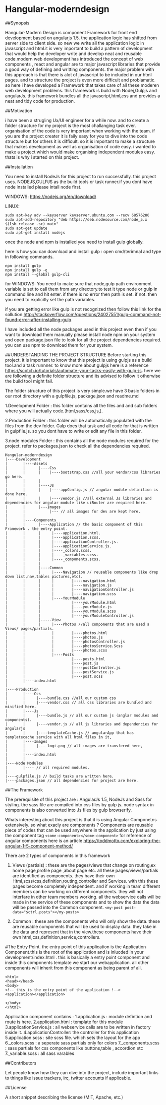 # Hangular-moderndesign

##Synopsis

Hangular-Modern Design is component Framework for front end development based on angularjs 1.5.
the application logic has shifted from server side to client side. so new we write all the application logic in javascript and html.it is very important to build a pattern of development that would help the developer write and develop neat and reusable code.modern web development has introduced the concept of web components , react and angular are to major javascript libraries that provide a good way of defining and writting components. the major problem with this approach is that there is alot of javascript to be included in our html pages. and to structure the project is even more difficult and problamatic. so here i have developed a Framework that takes care of all these moderen web development problems. this framework is build with Nodej,Gulpjs and angularJs. this framework bundles all the javascript,html,css and provides a neat and tidy code for production.

##Motivation

i have been a strugling Ux/UI engineer for a while now. and to create a folder structure for my project is the most challanging task ever. organisation of the code is very important when working with the team. if you are the project creater it is faily easy for you to dive into the code structure but for others it is difficult. so it is important to make a structure that makes development as well as organisation of code easy. i wanted to make a project which would make organising independent modules easy. thats is why i started on this project.

##Installation

You need to install NodeJs for this project to run successfully. 
this project uses. NODEJS,GULPJS as the build tools or task runner.if you dont have node installed please intall node first.

WINDOWS:
https://nodejs.org/en/download/

LINUX:
```
sudo apt-key adv --keyserver keyserver.ubuntu.com --recv 68576280
sudo apt-add-repository "deb https://deb.nodesource.com/node_5.x $(lsb_release -sc) main"
sudo apt-get update
sudo apt-get install nodejs
```

once the node and npm is installed you need to install gulp globally.

here is how you can download and install gulp : 
open cmd/terimnal and type in following commands.
```
npm install gulp
npm install gulp -g
npm install --global gulp-cli

```  
for WINDOWS:
You need to make sure that node,gulp path environment variable is set to call them from any directory.to test it type node or gulp in command line and hit enter. if there is no error then path is set. if not. then you need to explicitly set the path variables.

if you are getting error like gulp is not recognized then follow this link for the sollution http://stackoverflow.com/questions/24027551/gulp-command-not-found-error-after-installing-gulp


I have included all the node packages used in this project even then if you want to download them manually please install node npm on your system and open package.json file to look for all the project dependencies required. you can use npm to download them for your system.

##UNDERSTANDING THE PROJECT STRUCTURE
Before starting this project. it is important to know that this project is using gulpjs as a build tool.and a task runnner. to know more about gulpjs here is a reference  https://scotch.io/tutorials/automate-your-tasks-easily-with-gulp-js. here we are following a definite folder structure and its advised to follow it otherwise the build tool might fail.

The folder structure of this project is very simple.we have 3 basic folders in our root directory with a gulpfile.js, package.json and readme.md

1.Development Folder : this folder contains all the files and and sub folders where you will actually code.(html,sass/css,js,).

2.Production Folder : this folder will be automatically populated with the files from the dev folder. Gulp does that task and all code for that is written in gulpfile.js. so you dont have to write or edit any file in this folder.

3.node modules Folder : this contains all the node modules required for the project. refer to packages.json to check all the dependencies required.
```
Hangular-moderndesign
|----Development
|       |----Assets
|       |      |----Css
|       |      |    |----bootstrap.css //all your vendor/css libraries go here.
|       |      | 
|       |      |----Js
|       |      |    |----appConfig.js // angular module definition is done here.
|       |      |    |----vendor.js //all external Js libraries and dependencies for angular module like uiRouter are required here. 
|       |      |---Images
|       |           |--- // all images for dev are kept here.
|       |
|       |----Components
|       |      |----Application // the basic component of this Framework . the entry point.
|       |      |     |----application.html.
|       |      |     |----application.scss.
|       |      |     |----applicationController.js.
|       |      |     |----applicationService.js.
|       |      |     |----_colors.scss.
|       |      |     |----_variables.scss.
|       |      |     |----_components.scss.
|       |      |
|       |      |----Common
|       |      |     |----Navigation // reusable components like drop down list,nav,tables pictures,etc).
|       |      |     |        |----navigation.html
|       |      |     |        |----navigation.js
|       |      |     |        |----navigationController.js
|       |      |     |        |----navigation.scss
|       |      |     |----YourModule
|       |      |              |----yourModule.html
|       |      |              |----yourModule.js
|       |      |              |----yourModule.scss
|       |      |              |----yourModuleController.js
|       |      |-----View
|       |      |     |----Photos //all components that are used a Views/ pages/partials.
|       |            |        |----photos.html
|       |            |        |----photos.js
|       |            |        |----photosController.js
|       |            |        |----photosService.Scss
|       |            |        |----photos.scss
|       |            |----Posts
|       |                     |----posts.html
|       |                     |----post.js
|       |                     |----postController.js
|       |                     |----postService.js
|       |                     |----post.scss
|       |----index.html 
|
|----Production
|       |----Css
|       |     |----bundle.css //all our custom css
|       |     |----vendor.css // all css libraries are bundled and minified here.
|       |----Js
|       |     |----bundle.js // all our custom js (anglar modules and components).
|       |     |----vendor.js // all js libraries and dependencies for angularjs
|       |     |----templateCache.js // angularApp that has templatecache service with all html files in it,
|       |----Images
|       |     |--- logi.png // all images are transfered here,
|       |
|       |----index.html
|       |
|----Node Modules
|       |---- // all required modules.
|        
|----gulpfile.js // build tasks are written here.
|----packages.json // all dependencies for project are here.
``` 
##The Framework

The prerequisite of this project are : AngularJs 1.5, NodeJs and Sass for styling.
the sass file are compiled into css files by gulp js.
node syntax in components is also converted into Js files by gulp browserify.

Whats interesting about this project is that it is using Angular Componetns extensively. 
so what exacly are components ?
Components are reusable piece of codes that can be used anywhere in the application by just using the component tag ```<some-component></some-component>``` for reference of angular components here is an article https://toddmotto.com/exploring-the-angular-1-5-component-method/

There are 2 types of components in this framework

1. Views (partials) : these are the pages/views that change on routing,ex home page,profile page ,about page etc. all these pages/views/partials are identified as components. they have their own Html,scss/css,definition,routing,controller and Services. with this these pages become completely independent. and if working in team different members can be working on different components. they will not interfare in other team members working. all the webservice calls will be made in the service of these components and to show the data the data will be passed into the Common component. ```<my-post post-data="$ctrl.posts"></my-posts>```

2. Common : these are the components who will only show the data. these are reusable components that will be used to display data. they take in the data and represent that in the view.these components have their own html,css,definition,service,controllers.


#The Entry Point.
the entry point of this application is the Application Component.this is the root of the application and is inlucded in your development/index.html . this is basically a entry point component and inside this components template we start our webapplication. all other components will inherit from this component as being parent of all.
``` //index .html
<html>
<head></head>
<body>
<!-- this is the entry point of the application !-->
<application></application>

</body>
</html>
```
Application component contains :
1.application.js : module defintion and route is here.
2.application.html : template for this module
3.applicationService.js : all webservice calls are to be written in factory inside it.
4.applicationController: the controller for this application
5.application.scss : site scss file. which sets the layout for the app
6._colors.scss : a seperate sass partials only for colors
7._components.scss : sass partials for css components like buttons,table , accordion etc
7._variable.scss : all sass varables

##Contributors

Let people know how they can dive into the project, include important links to things like issue trackers, irc, twitter accounts if applicable.

##License

A short snippet describing the license (MIT, Apache, etc.)
